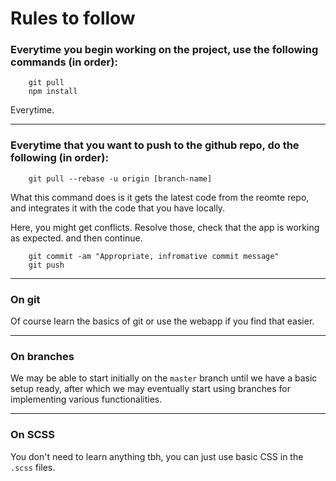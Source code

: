  # Rules to follow

 ###  Everytime you begin working on the project, use the following commands (in order):
	
		git pull
		npm install

Everytime.

---

### Everytime that you want to push to the github repo, do the following (in order):

		git pull --rebase -u origin [branch-name]

What this command does is it gets the latest code from the reomte repo, and integrates it with the code that you have locally.

Here, you might get conflicts. Resolve those, check that the app is working as expected. and then continue.
			
		git commit -am "Appropriate, infromative commit message"
		git push

---

### On git

Of course learn the basics of git or use the webapp if you find that easier.

---

### On branches

We may be able to start initially on the `master` branch until we have a basic setup ready, after which we may eventually start using branches for implementing various functionalities. 

---

### On SCSS

You don't need to learn anything tbh, you can just use basic CSS in the `.scss` files.